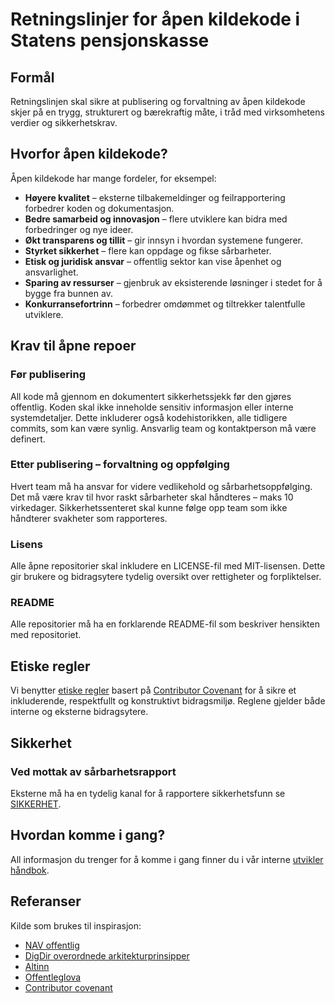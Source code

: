 # Retningslinjer for åpen kildekode i Statens pensjonskasse

## Formål

Retningslinjen skal sikre at publisering og forvaltning av åpen kildekode skjer på en trygg, strukturert og bærekraftig måte, i tråd med virksomhetens verdier og sikkerhetskrav.

## Hvorfor åpen kildekode?

Åpen kildekode har mange fordeler, for eksempel:

- **Høyere kvalitet** – eksterne tilbakemeldinger og feilrapportering forbedrer koden og dokumentasjon.
- **Bedre samarbeid og innovasjon** – flere utviklere kan bidra med forbedringer og nye ideer.
- **Økt transparens og tillit** – gir innsyn i hvordan systemene fungerer.
- **Styrket sikkerhet** – flere kan oppdage og fikse sårbarheter.
- **Etisk og juridisk ansvar** – offentlig sektor kan vise åpenhet og ansvarlighet.
- **Sparing av ressurser** – gjenbruk av eksisterende løsninger i stedet for å bygge fra bunnen av.
- **Konkurransefortrinn** – forbedrer omdømmet og tiltrekker talentfulle utviklere.

## Krav til åpne repoer

### Før publisering

All kode må gjennom en dokumentert sikkerhetssjekk før den gjøres offentlig.
Koden skal ikke inneholde sensitiv informasjon eller interne systemdetaljer. Dette inkluderer også kodehistorikken, alle tidligere commits, som kan være synlig.
Ansvarlig team og kontaktperson må være definert.

### Etter publisering – forvaltning og oppfølging

Hvert team må ha ansvar for videre vedlikehold og sårbarhetsoppfølging.
Det må være krav til hvor raskt sårbarheter skal håndteres – maks 10 virkedager.
Sikkerhetssenteret skal kunne følge opp team som ikke håndterer svakheter som rapporteres.

### Lisens

Alle åpne repositorier skal inkludere en LICENSE-fil med MIT-lisensen. Dette gir brukere og bidragsytere tydelig oversikt over rettigheter og forpliktelser.

### README

Alle repositorier må ha en forklarende README-fil som beskriver hensikten med repositoriet.

## Etiske regler

Vi benytter [etiske regler](https://github.com/statens-pensjonskasse/.github/blob/main/CODE_OF_CONDUCT.md) basert på [Contributor Covenant](https://www.contributor-covenant.org/) for å sikre et inkluderende, respektfullt og konstruktivt bidragsmiljø. Reglene gjelder både interne og eksterne bidragsytere.

## Sikkerhet

### Ved mottak av sårbarhetsrapport

Eksterne må ha en tydelig kanal for å rapportere sikkerhetsfunn se [SIKKERHET](https://github.com/statens-pensjonskasse/.github/blob/main/SECURITY.md).

## Hvordan komme i gang?

All informasjon du trenger for å komme i gang finner du i vår interne [utvikler håndbok](https://handbok.utv.spk.no/github/).

## Referanser

Kilde som brukes til inspirasjon:

- [NAV offentlig](https://github.com/navikt/offentlig)
- [DigDir overordnede arkitekturprinsipper ](https://www.digdir.no/digital-samhandling/overordnede-arkitekturprinsipper/1065)
- [Altinn](https://github.com/Altinn/.github/blob/main/profile/README.md)
- [Offentleglova](https://lovdata.no/dokument/NL/lov/2006-05-19-16)
- [Contributor covenant](https://www.contributor-covenant.org/)

